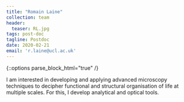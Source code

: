 ```yaml
---
title: "Romain Laine"
collection: team
header:
  teaser: RL.jpg
tags: post-doc
tagline: Postdoc
date: 2020-02-21
email: 'r.laine@ucl.ac.uk'
---
```


{::options parse_block_html="true" /}

<p align= "justify">

I am interested in developing and applying advanced microscopy techniques to decipher functional and structural organisation of life at multiple scales. For this, I develop analytical and optical tools.
